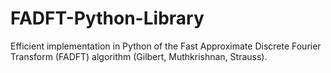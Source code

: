 # FADFT-Python-Library
Efficient implementation in Python of the Fast Approximate Discrete Fourier Transform (FADFT) algorithm (Gilbert, Muthkrishnan, Strauss). 
